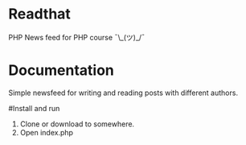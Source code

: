 # Readthat
PHP News feed for PHP course ¯\\\_(ツ)\_/¯

# Documentation
Simple newsfeed for writing and reading posts with different authors.

#Install and run
1. Clone or download to somewhere.
2. Open index.php
